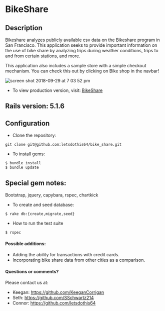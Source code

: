 # BikeShare

## Description

Bikeshare analyzes publicly available csv data on the Bikeshare program in San Francisco. This application seeks to provide important information on the use of bike share by analyzing trips during weather conditions, trips to and from certain stations, and more. 

This application also includes a sample store with a simple checkout mechanism. You can check this out by clicking on Bike shop in the navbar!

![screen shot 2018-09-29 at 7 03 52 pm](https://user-images.githubusercontent.com/30695131/47807185-16154a80-dd01-11e8-9952-72ef2cf3714b.png)

* To view production version, visit:
[BikeShare](https://polar-gorge-61101.herokuapp.com/)

## Rails version: 5.1.6

## Configuration

* Clone the repository:
```
git clone git@github.com:letsdothis64/bike_share.git
```

* To install gems:
```
$ bundle install
$ bundle update
```
## Special gem notes:

Bootstrap, jquery, capybara, rspec, chartkick

* To create and seed database:
```
$ rake db:{create,migrate,seed}
```

* How to run the test suite
```
$ rspec
```

#### Possible additions:

* Adding the ability for transactions with credit cards.
* Incorporating bike share data from other cities as a comparison.

#### Questions or comments?

Please contact us at:

* Keegan: https://github.com/KeeganCorrigan
* Seth: https://github.com/SSchwartz214
* Connor: https://github.com/letsdothis64

